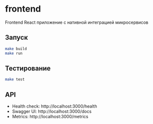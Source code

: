 # frontend

Frontend React приложение с нативной интеграцией микросервисов

## Запуск

```bash
make build
make run
```

## Тестирование

```bash
make test
```

## API

- Health check: http://localhost:3000/health
- Swagger UI: http://localhost:3000/docs
- Metrics: http://localhost:3000/metrics
